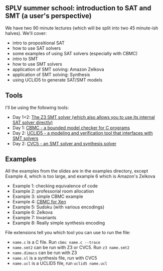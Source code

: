 ## SPLV summer school: introduction to SAT and SMT (a user's perspective)

We have two 90 minute lectures (which will be split into two 45 minute-ish halves). We'll cover:

* intro to propositional SAT
* how to use SAT solvers
* some examples of using SAT solvers (especially with CBMC)
* intro to SMT
* how to use SMT solvers
* application of SMT solving: Amazon Zelkova
* application of SMT solving: Synthesis
* using UCLID5 to generate SAT/SMT models

## Tools
I'll be using the following tools:
- Day 1+2: [The Z3 SMT solver (which also allows you to use its internal SAT solver directly)](https://github.com/Z3Prover/z3)
- Day 1: [CBMC - a bounded model checker for C programs](https://github.com/diffblue/cbmc/) 
- Day 2: [UCLID5 - a modeling and verification tool that interfaces with SMT solvers](https://github.com/uclid-org/uclid) 
- Day 2: [CVC5 - an SMT solver and synthesis solver](https://github.com/cvc5/cvc5) 

## Examples
All the examples from the slides are in the examples directory, except Example 4, which is too large, and example 6 which is Amazon's Zelkova
- Example 1: checking equivalence of code
- Example 2: professorial room allocation
- Example 3: simple CBMC example
- Example 4: [CBMC for Xen](https://github.com/nmanthey/xen/tree/FMCAD2020)
- Example 5: Sudoku (with various encodings)
- Example 6: Zelkova
- Example 7: Invariants 
- Example 8: Really simple synthesis encoding

File extensions tell you which tool you can use to run the file: 
- `name.c` is a C file. Run `cbmc name.c --trace`
- `name.smt2` can be run with Z3 or CVC5. Run `z3 name.smt2`
- `name.dimacs` can be run with Z3
- `name.sl` is a synthesis file, run with CVC5
- `name.ucl` is a UCLID5 file, run `uclid5 name.ucl`

